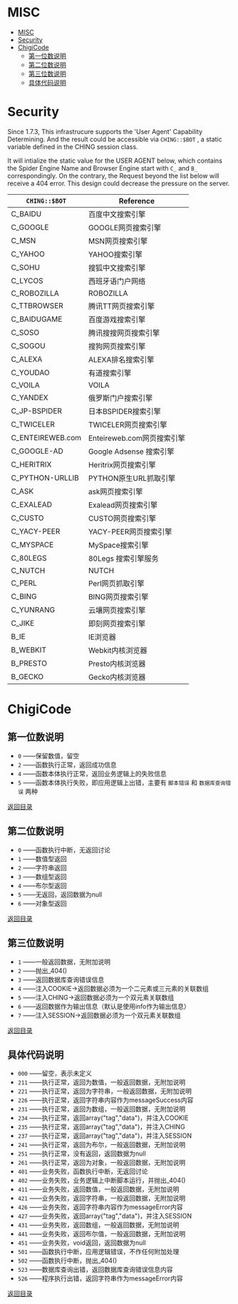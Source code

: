MISC
===============================

- [MISC](#misc)
- [Security](#security)
- [ChigiCode](#chigicode)
	- [第一位数说明](#)
	- [第二位数说明](#-1)
	- [第三位数说明](#-2)
	- [具体代码说明](#-3)

# Security

Since 1.7.3, This infrastrucure supports the 'User Agent' Capability Determining. And the result could be accessible via `CHING::$BOT` , a static variable defined in the CHING session class.

It will intialize the static value for the USER AGENT below, which contains the Spider Engine Name and Browser Engine start with `C_` and `B_` correspondingly. On the contrary, the Request beyond the list below will receive a 404 error. This design could decrease the pressure on the server.

`CHING::$BOT`                   |Reference
--------------------------------|---------------------
C_BAIDU                         |百度中文搜索引擎
C_GOOGLE                        |GOOGLE网页搜索引擎
C_MSN                           |MSN网页搜索引擎
C_YAHOO                         |YAHOO搜索引擎
C_SOHU                          |搜狐中文搜索引擎
C_LYCOS                         |西班牙语门户网络
C_ROBOZILLA                     |ROBOZILLA
C_TTBROWSER                     |腾讯TT网页搜索引擎
C_BAIDUGAME                     |百度游戏搜索引擎
C_SOSO                          |腾讯搜搜网页搜索引擎
C_SOGOU                         |搜狗网页搜索引擎
C_ALEXA                         |ALEXA排名搜索引擎
C_YOUDAO                        |有道搜索引擎
C_VOILA                         |VOILA
C_YANDEX                        |俄罗斯门户搜索引擎
C_JP-BSPIDER                    |日本BSPIDER搜索引擎
C_TWICELER                      |TWICELER网页搜索引擎
C_ENTEIREWEB.com                |Enteireweb.com网页搜索引擎
C_GOOGLE-AD                     |Google Adsense 搜索引擎
C_HERITRIX                      |Heritrix网页搜索引擎
C_PYTHON-URLLIB                 |PYTHON原生URL抓取引擎
C_ASK                           |ask网页搜索引擎
C_EXALEAD                       |Exalead网页搜索引擎
C_CUSTO                         |CUSTO网页搜索引擎
C_YACY-PEER                     |YACY-PEER网页搜索引擎
C_MYSPACE                       |MySpace搜索引擎
C_80LEGS                        |80Legs 搜索引擎服务
C_NUTCH                         |NUTCH
C_PERL                          |Perl网页抓取引擎
C_BING                          |BING网页搜索引擎
C_YUNRANG                       |云壤网页搜索引擎
C_JIKE                          |即刻网页搜索引擎
B_IE                            |IE浏览器
B_WEBKIT                        |Webkit内核浏览器
B_PRESTO                        |Presto内核浏览器
B_GECKO                         |Gecko内核浏览器

# ChigiCode

## 第一位数说明

*	`0` ——保留数值，留空
*	`2` ——函数执行正常，返回成功信息
*	`4` ——函数本体执行正常，返回业务逻辑上的失败信息
*	`5` ——函数本体执行失败，即应用逻辑上出错，主要有 `脚本错误` 和 `数据库查询错误` 两种

[返回目录](#contents)

## 第二位数说明

*	`0` ——函数执行中断，无返回讨论
*	`1` ——数值型返回
*	`2` ——字符串返回
*	`3` ——数组型返回
*	`4` ——布尔型返回
*	`5` ——无返回，返回数据为null
*	`6` ——对象型返回

[返回目录](#contents)

## 第三位数说明

*	`1` ——一般返回数据，无附加说明
*	`2` ——抛出_404()
*	`3` ——返回数据库查询错误信息
*	`4`	——注入COOKIE→返回数据必须为一个二元素或三元素的关联数组
*	`5` ——注入CHING→返回数据必须为一个双元素关联数组
*	`6` ——返回数据作为输出信息（默认是使用info作为输出信息）
*	`7` ——注入SESSION→返回数据必须为一个双元素关联数组

[返回目录](#contents)

## 具体代码说明

*	`000` ——留空，表示未定义
*	`211` ——执行正常，返回为数值，一般返回数据，无附加说明
*	`221` ——执行正常，返回为字符串，一般返回数据，无附加说明
*	`226` ——执行正常，返回字符串内容作为messageSuccess内容
*	`231` ——执行正常，返回为数组，一般返回数据，无附加说明
*	`234` ——执行正常，返回array("tag","data")，并注入COOKIE
*	`235` ——执行正常，返回array("tag","data")，并注入CHING
*	`237` ——执行正常，返回array("tag","data")，并注入SESSION
*	`241` ——执行正常，返回为布尔，一般返回数据，无附加说明
*	`251` ——执行正常，没有返回，返回数据为null
*	`261` ——执行正常，返回为对象，一般返回数据，无附加说明
*	`401` ——业务失败，函数执行中断，无返回讨论
*	`402` ——业务失败，业务逻辑上中断脚本运行，并抛出_404()
*	`411` ——业务失败，返回数值，一般返回数据，无附加说明
*	`421` ——业务失败，返回字符串，一般返回数据，无附加说明
*	`426` ——业务失败，返回字符串内容作为messageError内容
*	`427` ——业务失败，返回array("tag","data")，并注入SESSION
*	`431` ——业务失败，返回数组，一般返回数据，无附加说明
*	`441` ——业务失败，返回布尔值，一般返回数据，无附加说明
*	`451` ——业务失败，void返回，返回数据为null
*	`501` ——函数执行中断，应用逻辑错误，不作任何附加处理
*	`502` ——函数执行中断，抛出_404()
*	`523` ——数据库查询出错，返回数据库查询错误信息内容
*	`526` ——程序执行出错，返回字符串作为messageError内容

[返回目录](#contents)